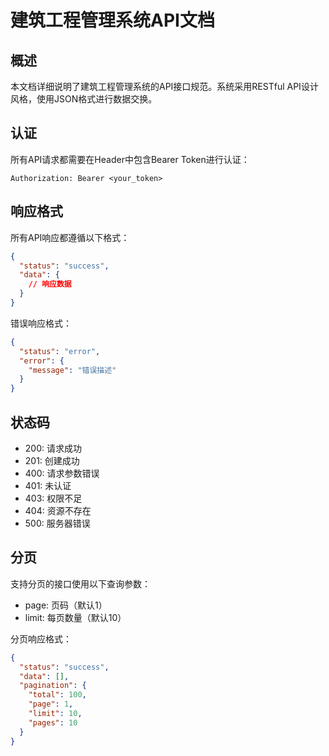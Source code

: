 # 建筑工程管理系统API文档

## 概述

本文档详细说明了建筑工程管理系统的API接口规范。系统采用RESTful API设计风格，使用JSON格式进行数据交换。

## 认证

所有API请求都需要在Header中包含Bearer Token进行认证：

```http
Authorization: Bearer <your_token>
```

## 响应格式

所有API响应都遵循以下格式：

```json
{
  "status": "success",
  "data": {
    // 响应数据
  }
}
```

错误响应格式：

```json
{
  "status": "error",
  "error": {
    "message": "错误描述"
  }
}
```

## 状态码

- 200: 请求成功
- 201: 创建成功
- 400: 请求参数错误
- 401: 未认证
- 403: 权限不足
- 404: 资源不存在
- 500: 服务器错误

## 分页

支持分页的接口使用以下查询参数：

- page: 页码（默认1）
- limit: 每页数量（默认10）

分页响应格式：

```json
{
  "status": "success",
  "data": [],
  "pagination": {
    "total": 100,
    "page": 1,
    "limit": 10,
    "pages": 10
  }
}
``` 